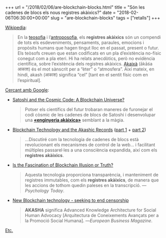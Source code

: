 +++
url = "/2018/02/06/are-blockchain-blocks.html"
title = "Són les cadenes de blocs els nous registres akàixics?"
date = "2018-02-06T06:30:00+00:00"
slug = "are-blockchain-blocks"
tags = ["retalls"]
+++

[Wikipedia](https://en.wikipedia.org/wiki/Akashic_records):

> En la [teosofia](https://en.wikipedia.org/wiki/Theosophy) i l’[antroposofia](https://en.wikipedia.org/wiki/Anthroposophy), els **registres akàixics** són un compendi de tots els esdeveniments, pensaments, paraules, emocions i propòsits humans que hagen tingut lloc en el passat, present o futur. Els teòsofs creuen que estan codificats en un pla d’existència no-físic conegut com a pla eteri. Hi ha relats anecdòtics, però no evidència científica, sobre l’existència dels registres akàixics. [Akaixà](https://en.wikipedia.org/wiki/Akasha) (ākāśa आकाश) és el mot sànscrit per a “èter” o “atmosfera”. Així mateix, en hindi, akash (आकाश) significa “cel” [tant en el sentit físic com en l’espiritual].

[Cercant amb Google](https://www.google.es/search?q=akashic+records+blockchain):

  - [Satoshi and the Cosmic Code: A Blockchain Universe?](https://turingchurch.net/satoshi-and-the-cosmic-code-a-blockchain-universe-9a5c825e1a3d)
    > Potser els científics del futur trobaran maneres de furonejar el codi còsmic de les cadenes de blocs de Satoshi i desenvolupar una **[«enginyeria akàixica»](http://turingchurch.com/2016/09/25/the-prospect-of-akashic-engineering-preliminary-thoughts-on-a-fusion-of-east-and-west-science-and-religion/)** semblant a la màgia.
  - [Blockchain Technology and the Akashic Records](https://steemit.com/spiritual/@ochbiak/blockchain-technology-and-the-akashic-records) ([part 1](https://steemit.com/spiritual/@ochbiak/blockchain-technology-and-the-akashic-records) + [part 2](https://steemit.com/blockchain/@ochbiak/blockchain-technology-and-the-akashic-records-part-2))
    > …Discutiré com la tecnologia de cadenes de blocs està revolucionant els mecanismes de control de la web… i facilitant múltiples passarel·les a una consciència expandida, així com els **registres akàixics**.
  - [Is the Fascination of Blockchain Illusion or Truth?](https://www.psychologytoday.com/blog/jacobs-staff/201712/is-the-fascination-blockchain-illusion-or-truth)
    > Aquesta tecnologia proporciona transparència, i manteniment de registres immutables, com els **registres akàixics**, de manera que les accions de tothom quedin paleses en la transcripció. —*Psychology Today*.
  - [New Blockchain technology - seeking to end censorship](http://europeanbusinessmagazine.com/technology/new-blockchain-technology-seeking-to-end-censorship/)
    > **AKASHA** significa Advanced Knowledge Architecture for Social Human Advocacy [Arquitectura de Coneixements Avançats per a la Promoció Social Humana]. —*European Business Magazine*.

[Etc.](https://duckduckgo.com/?q=blockchain+akashic+records)

